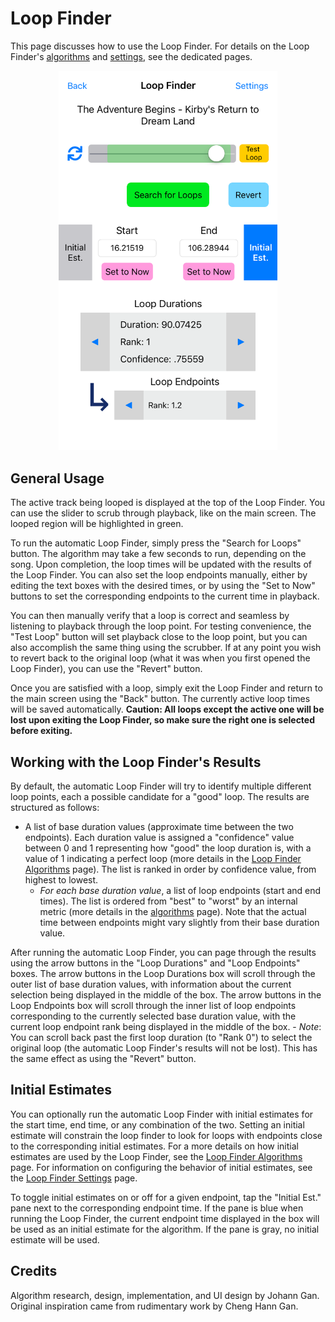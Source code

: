 # Loop Finder

This page discusses how to use the Loop Finder. For details on the Loop Finder's [algorithms](loopfinder_algorithms.md) and [settings](loopfinder_settings.md), see the dedicated pages.

<p align="center">
    <img width="350" src="../../media/loop-finder.png" title="The Loop Finder UI." alt="Loop Finder UI">
</p>

## General Usage

The active track being looped is displayed at the top of the Loop Finder. You can use the slider to scrub through playback, like on the main screen. The looped region will be highlighted in green.

To run the automatic Loop Finder, simply press the "Search for Loops" button. The algorithm may take a few seconds to run, depending on the song. Upon completion, the loop times will be updated with the results of the Loop Finder. You can also set the loop endpoints manually, either by editing the text boxes with the desired times, or by using the "Set to Now" buttons to set the corresponding endpoints to the current time in playback.

You can then manually verify that a loop is correct and seamless by listening to playback through the loop point. For testing convenience, the "Test Loop" button will set playback close to the loop point, but you can also accomplish the same thing using the scrubber. If at any point you wish to revert back to the original loop (what it was when you first opened the Loop Finder), you can use the "Revert" button.

Once you are satisfied with a loop, simply exit the Loop Finder and return to the main screen using the "Back" button. The currently active loop times will be saved automatically. **Caution: All loops except the active one will be lost upon exiting the Loop Finder, so make sure the right one is selected before exiting.**

## Working with the Loop Finder's Results

By default, the automatic Loop Finder will try to identify multiple different loop points, each a possible candidate for a "good" loop. The results are structured as follows:

- A list of base duration values (approximate time between the two endpoints). Each duration value is assigned a "confidence" value between 0 and 1 representing how "good" the loop duration is, with a value of 1 indicating a perfect loop (more details in the [Loop Finder Algorithms](loopfinder_algorithms.md) page). The list is ranked in order by confidence value, from highest to lowest.
    - *For each base duration value*, a list of loop endpoints (start and end times). The list is ordered from "best" to "worst" by an internal metric (more details in the [algorithms](loopfinder_algorithms.md) page). Note that the actual time between endpoints might vary slightly from their base duration value.

After running the automatic Loop Finder, you can page through the results using the arrow buttons in the "Loop Durations" and "Loop Endpoints" boxes. The arrow buttons in the Loop Durations box will scroll through the outer list of base duration values, with information about the current selection being displayed in the middle of the box. The arrow buttons in the Loop Endpoints box will scroll through the inner list of loop endpoints corresponding to the currently selected base duration value, with the current loop endpoint rank being displayed in the middle of the box.
    - *Note*: You can scroll back past the first loop duration (to "Rank 0") to select the original loop (the automatic Loop Finder's results will not be lost). This has the same effect as using the "Revert" button.

## Initial Estimates

You can optionally run the automatic Loop Finder with initial estimates for the start time, end time, or any combination of the two. Setting an initial estimate will constrain the loop finder to look for loops with endpoints close to the corresponding initial estimates. For a more details on how initial estimates are used by the Loop Finder, see the [Loop Finder Algorithms](loopfinder_algorithms.md) page. For information on configuring the behavior of initial estimates, see the [Loop Finder Settings](loopfinder_settings.md) page.

To toggle initial estimates on or off for a given endpoint, tap the "Initial Est." pane next to the corresponding endpoint time. If the pane is blue when running the Loop Finder, the current endpoint time displayed in the box will be used as an initial estimate for the algorithm. If the pane is gray, no initial estimate will be used.

## Credits

Algorithm research, design, implementation, and UI design by Johann Gan. Original inspiration came from rudimentary work by Cheng Hann Gan.